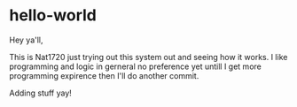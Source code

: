 # hello-world

Hey ya'll,

This is Nat1720 just trying out this system out and seeing how it works. I like programming and logic in gerneral no preference yet untill I get more programming expirence then I'll do another commit.

Adding stuff yay!
